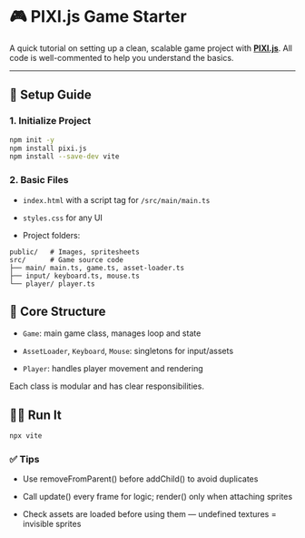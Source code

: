 # 🎮 PIXI.js Game Starter

A quick tutorial on setting up a clean, scalable game project with **[PIXI.js](https://pixijs.com/)**. All code is well-commented to help you understand the basics.

---

## 🚀 Setup Guide

### 1. Initialize Project

```bash
npm init -y
npm install pixi.js
npm install --save-dev vite
```

### 2. Basic Files

- `index.html` with a script tag for `/src/main/main.ts`

- `styles.css` for any UI

- Project folders:

```
public/   # Images, spritesheets
src/      # Game source code
├── main/ main.ts, game.ts, asset-loader.ts
├── input/ keyboard.ts, mouse.ts
└── player/ player.ts
```

## 🧠 Core Structure

- `Game`: main game class, manages loop and state

- `AssetLoader`, `Keyboard`, `Mouse`: singletons for input/assets

- `Player`: handles player movement and rendering

Each class is modular and has clear responsibilities.

## 🏃‍♂️ Run It

```bash
npx vite
```

### ✅ Tips

- Use removeFromParent() before addChild() to avoid duplicates

- Call update() every frame for logic; render() only when attaching sprites

- Check assets are loaded before using them — undefined textures = invisible sprites
